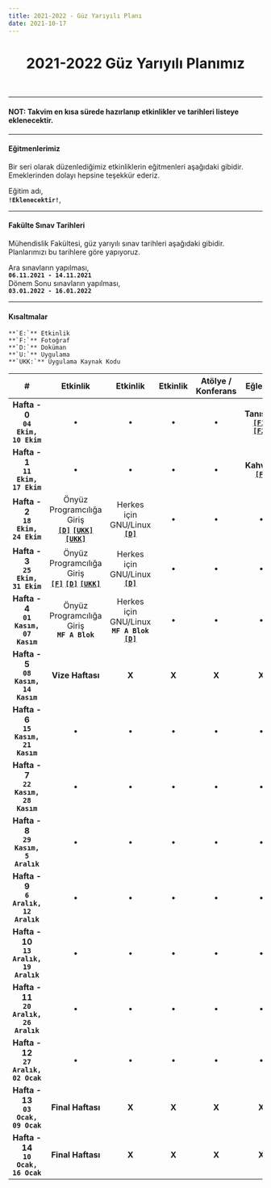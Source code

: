 ```yaml
---
title: 2021-2022 - Güz Yarıyılı Planı
date: 2021-10-17
---
```


<h1 align="center">2021-2022 Güz Yarıyılı Planımız</h1>
<br>

<hr/>
<h4> <b> NOT: Takvim en kısa sürede hazırlanıp etkinlikler ve tarihleri listeye eklenecektir. </b> </h4>  
<hr/>

#### Eğitmenlerimiz
Bir seri olarak düzenlediğimiz etkinliklerin eğitmenleri aşağıdaki gibidir. Emeklerinden dolayı hepsine teşekkür ederiz.  

Eğitim adı,  
**`!Eklenecektir!`**,

---

#### Fakülte Sınav Tarihleri  
Mühendislik Fakültesi, güz yarıyılı sınav tarihleri aşağıdaki gibidir. Planlarımızı bu tarihlere göre yapıyoruz.  

Ara sınavların yapılması,  
**`06.11.2021 - 14.11.2021`**  
Dönem Sonu sınavların yapılması,  
**`03.01.2022 - 16.01.2022`**

---

#### Kısaltmalar   
	**`E:`** Etkinlik  
	**`F:`** Fotoğraf  
	**`D:`** Doküman  
	**`U:`** Uygulama  
	**`UKK:`** Uygulama Kaynak Kodu

| # | Etkinlik | Etkinlik | Etkinlik | Atölye / Konferans | Eğlence |
|:-:|:--------:|:--------:|:--------:|:------:|:-------:|
| **Hafta - 0**<br>**`04 Ekim,`<br>`10 Ekim`** | &bull; | &bull; | &bull; | &bull; | **Tanışma**<br>[**`[F1]`**](https://www.instagram.com/p/CUpYKzEIM2s/) [**`[F2]`**](https://www.instagram.com/p/CUvFrwfIWrC/) |
| **Hafta - 1**<br>**`11 Ekim,`<br>`17 Ekim`** | &bull; | &bull; | &bull; | &bull; | **Kahvaltı**<br>[**`[F]`**](https://www.instagram.com/p/CVI5N5CIBR7/) |
| **Hafta - 2**<br>**`18 Ekim,`<br>`24 Ekim`** | Önyüz Programcılığa Giriş<br><a href="https://github.com/PauSiber/frontend-2021/blob/master/_data/_documents/week_1/README.md" target="_blank">**`[D]`**</a> <a href="https://codepen.io/asimsek/pen/mdMPGJg" target="_blank">**`[UKK]`**</a> <a href="https://codepen.io/ufukcankurt/pen/yLoVEYM?editors=1100" target="_blank">**`[UKK]`**</a> | Herkes için GNU/Linux<br><a href="https://gnulinux.pausiber.xyz/hafta-0.html" target="_blank">**`[D]`**</a> | &bull; | &bull; | &bull; |
| **Hafta - 3**<br>**`25 Ekim,`<br>`31 Ekim`** | Önyüz Programcılığa Giriş<br><a href="https://www.instagram.com/p/CVgHIT1rufm" target="_blank">**`[F]`**</a> <a href="https://github.com/PauSiber/frontend-2021/blob/master/_data/_documents/week_2/README.md" target="_blank">**`[D]`**</a>  <a href="https://github.com/PauSiber/frontend-2021/tree/master/_data/_examples/week_2" target="_blank">**`[UKK]`**</a> | Herkes için GNU/Linux<br><a href="https://gnulinux.pausiber.xyz/hafta-1.html" target="_blank">**`[D]`**</a> | &bull; | &bull; | &bull; |
| **Hafta - 4**<br>**`01 Kasım,`<br>`07 Kasım`** | Önyüz Programcılığa Giriş<br>**`MF A Blok`**<br> | Herkes için GNU/Linux<br>**`MF A Blok`**<br><a href="https://gnulinux.pausiber.xyz/hafta-2.html" target="_blank">**`[D]`**</a> | &bull; | &bull; | &bull; |
| **Hafta - 5**<br>**`08 Kasım,`<br>`14 Kasım`** |  **Vize Haftası** | **X** | **X** | **X** | **X** |
| **Hafta - 6**<br>**`15 Kasım,`<br>`21 Kasım`** | &bull; | &bull; | &bull; | &bull; | &bull; |
| **Hafta - 7**<br>**`22 Kasım,`<br>`28 Kasım`** | &bull; | &bull; | &bull; | &bull; | &bull; |
| **Hafta - 8**<br>**`29 Kasım,`<br>`5 Aralık`** | &bull; | &bull; | &bull; | &bull; | &bull; |
| **Hafta - 9**<br>**`6 Aralık,`<br>`12 Aralık`** | &bull; | &bull; | &bull; | &bull; | &bull; |
| **Hafta - 10**<br>**`13 Aralık,`<br>`19 Aralık`** | &bull; | &bull; | &bull; | &bull; | &bull; |
| **Hafta - 11**<br>**`20 Aralık,`<br>`26 Aralık`** | &bull; | &bull; | &bull; | &bull; | &bull; |
| **Hafta - 12**<br>**`27 Aralık,`<br>`02 Ocak`** | &bull; | &bull; | &bull; | &bull; | &bull; |
| **Hafta - 13**<br>**`03 Ocak,`<br>`09 Ocak`** | **Final Haftası** | **X** | **X** | **X** | **X** |
| **Hafta - 14**<br>**`10 Ocak,`<br>`16 Ocak`** | **Final Haftası** | **X** | **X** | **X** | **X** |